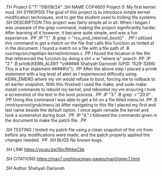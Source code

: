 .TH Project 0 "1" "09/09/24"
.SH NAME
COP4600 Project 0: My first kernel mod
.SH SYNOPSIS
The goal of this project is to introduce simple kernel modification techniques, and to get the student used to trolling file systems.
.SH DESCRIPTION
This project was fairly simple all in all. When I began I was unaware of the grep command, making the project significantly harder. After learning of it however, it became quite simple, and was a fun experience.
.PP
.IP "1."
.B grep -r "rcu_end_inkernel_boot()" .
.PP
I utilized this command to get a match on the file that calls this function as hinted at in the document. I found a match on a file with a file path of
.B /usr/rep/src/reptilian-kernel/init/main.c
.PP
I found the location in the file that referenced the function by doing a ctrl + w "where is" search
.PP
.IP "2."
.B printk(KERN_ALERT "\n##### Shahyah Darioosh (UFID: 1529-3266) This is a fun statement #####\n");
.PP
After the above step I placed a printk statement with a log level of alert as I experienced difficulty using KERN_EMERG where my vm would refuse to boot, forcing me to rollback to an earlier snapshot. With this finished I used the make, and sudo make install commands to rebuild my kernel, and rebooted my vm ensuring I took a screenshot of the text in the boot process.
.PP
.IP "3."
.B grep -r "20.0" .
.PP
Using this command I was able to get a hit on a file titled menu.lst
.PP
.B /mnt/sysroot/grub/menu.lst
After navigating to this file I placed my first and last name beside the default option.
I once again remade the kernel and took a screenshot during boot.
.PP
.IP "4."
I followed the commands given in the document to make the patch file.
.PP


.SH TESTING
I tested my patch file using a clean snapshot of the vm from before any modifications were made, and the patch properly applied the changes needed.
.PP
.SH BUGS
No known bugs.

.SH LINK
https://youtu.be/5bcRthkeCbk

.SH CITATIONS
https://man7.org/linux/man-pages/man1/grep.1.html

.SH Author
Shahyah Darioosh
